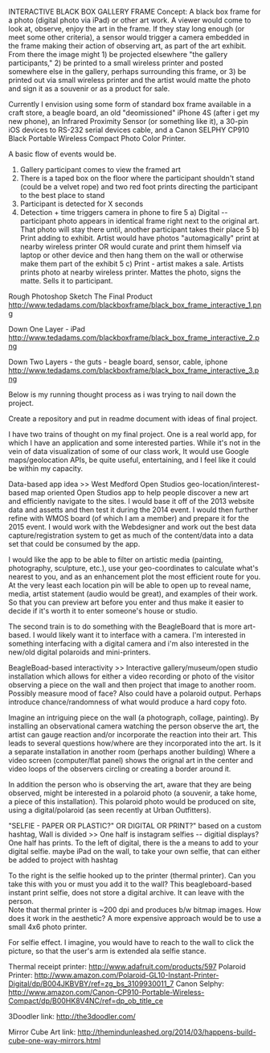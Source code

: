 INTERACTIVE BLACK BOX GALLERY FRAME
Concept:  A black box frame for a photo (digital photo via iPad) or other art work.  A viewer would come to look at, observe, enjoy the art in the frame.  If they stay long enough (or meet some other criteria), a sensor would trigger a camera embedded in the frame making their action of observing art, as part of the art exhibit.  From there the image might 1) be projected elsewhere "the gallery participants,"  2) be printed to a small wireless printer and posted somewhere else in the gallery, perhaps surrounding this frame, or 3) be printed out via small wireless printer and the artist would matte the photo and sign it as a souvenir or as a product for sale.

Currently I envision using some form of standard box frame available in a craft store, a beagle board, an old "deomissioned" iPhone 4S (after i get my new phone), an Infrared Proximity Sensor (or something like it), a 30-pin iOS devices to RS-232 serial devices cable, and a Canon SELPHY CP910 Black Portable Wireless Compact Photo Color Printer.

A basic flow of events would be.
1) Gallery participant comes to view the framed art
2) There is a taped box on the floor where the participant shouldn't stand (could be a velvet rope) and two red foot prints directing the participant to the best place to stand
3) Participant is detected for X seconds
4) Detection + time triggers camera in phone to fire
5 a) Digital -- participant photo appears in identical frame right next to the original art.  That photo will stay there until, another participant takes their place
5 b) Print adding to exhibit.  Artist would have photos "automagically" print at nearby wireless printer OR would curate and print them himself via laptop or other device and then hang them on the wall or otherwise make them part of the exhibit
5 c) Print - artist makes a sale.  Artists prints photo at nearby wireless printer.  Mattes the photo, signs the matte.  Sells it to participant.

Rough Photoshop Sketch
The Final Product
http://www.tedadams.com/blackboxframe/black_box_frame_interactive_1.png

Down One Layer - iPad
http://www.tedadams.com/blackboxframe/black_box_frame_interactive_2.png

Down Two Layers - the guts - beagle board, sensor, cable, iphone
http://www.tedadams.com/blackboxframe/black_box_frame_interactive_3.png










Below is my running thought process as i was trying to nail down the project.


Create a repository and put in readme document with ideas of final project.

I have two trains of thought on my final project. One is a real world app, for which I have an application and some interested parties.  While it's not in the vein of data visualization of some of our class work, It would use Google maps/geolocation APIs, be quite useful, entertaining, and I feel like it could be within my capacity.  

Data-based app idea >> West Medford Open Studios geo-location/interest-based map oriented Open Studios app to help people discover a new art and efficiently navigate to the sites. I would base it off of the 2013 website data and assetts and then test it during the 2014 event.  I would then further refine with WMOS board (of which I am a member) and prepare it for the 2015 event.  I would work with the Webdesigner and work out the best data capture/registration system to get as much of the content/data into a data set that could be consumed by the app.

I would like the app to be able to filter on artistic media (painting, photography, sculpture, etc.), use your geo-coordinates to calculate what's nearest to you, and as an enhancement plot the most efficient route for you. At the very least each location pin will be able to open up to reveal name, media, artist statement (audio would be great), and examples of their work.  So that you can preview art before you enter and thus make it easier to decide if it's worth it to enter someone's house or studio.

The second train is to do something with the BeagleBoard that is more art-based.  I would likely want it to interface with a camera. I'm interested in something interfacing with a digital camera and i'm also interested in the new/old digital polaroids and mini-printers.

BeagleBoad-based interactivity >> Interactive gallery/museum/open studio installation which allows for either a video recording or photo of the visitor observing a piece on the wall and then project that image to another room.  Possibly measure mood of face?  Also could have a polaroid output.  Perhaps introduce chance/randomness of what would produce a hard copy foto.

Imagine an intriguing piece on the wall (a photograph, collage, painting).  By installing an observational camera watching the person observe the art, the artist can gauge reaction and/or incorporate the reaction into their art.  This leads to several questions how/where are they incorporated into the art.  Is it a separate installation in another room (perhaps another building) Where a video screen (computer/flat panel) shows the orignal art in the center and video loops of the observers circling or creating a border around it.  

In addition the person who is observing the art, aware that they are being observed, might be interested in a polaroid photo (a souvenir, a take home, a piece of this installation). This polaroid photo would be produced on site, using a digital/polaroid (as seen recently at Urban Outfitters).


"SELFIE - PAPER OR PLASTIC?"  OR DIGITAL OR PRINT?"
based on a custom hashtag, 
Wall is divided >> One half is instagram selfies -- digitial displays?  One half has prints.
To the left of digital, there is the a means to add to your digital selfie.
maybe iPad on the wall, to take your own selfie, that can either be added to project with hashtag

To the right is the selfie hooked up to the printer (thermal printer).  Can you take this with you or must you add it to the wall?
This beagleboard-based instant print selfie, does not store a digital archive.  It can leave with the person.  
Note that thermal printer is ~200 dpi and produces b/w bitmap images.  How does it work in the aesthetic?
A more expensive approach would be to use a small 4x6 photo printer.

For selfie effect.  I imagine, you would have to reach to the wall to click the picture, so that the user's arm is extended ala selfie stance.





Thermal receipt printer: http://www.adafruit.com/products/597
Polaroid Printer: http://www.amazon.com/Polaroid-GL10-Instant-Printer-Digital/dp/B004JKBVBY/ref=zg_bs_3109930011_7
Canon Selphy: http://www.amazon.com/Canon-CP910-Portable-Wireless-Compact/dp/B00HK8V4NC/ref=dp_ob_title_ce

3Doodler link: http://the3doodler.com/

Mirror Cube Art link: http://themindunleashed.org/2014/03/happens-build-cube-one-way-mirrors.html